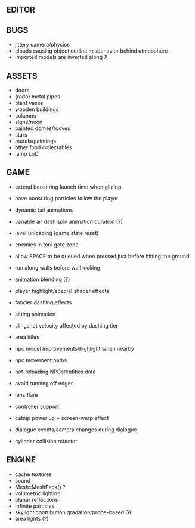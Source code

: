 EDITOR
------

BUGS
----
* jittery camera/physics
* clouds causing object outline misbehavior behind atmosphere
* imported models are inverted along X

ASSETS
------
* doors
* (redo) metal pipes
* plant vases
* wooden buildings
* columns
* signs/neon
* painted domes/rooves
* stars
* murals/paintings
* other food collectables
* lamp LoD

GAME
----
* extend boost ring launch time when gliding
* have boost ring particles follow the player
* dynamic tail animations
* variable air dash spin animation duration (?)
* level unloading (game state reset)

* enemies in torii gate zone
* allow SPACE to be queued when pressed just before hitting the ground
* run along walls before wall kicking
* animation blending (?)
* player highlight/special shader effects
* fancier dashing effects
* sitting animation
* slingshot velocity affected by dashing tier
* area titles
* npc model improvements/highlight when nearby
* npc movement paths
* hot-reloading NPCs/entities data
* avoid running off edges
* lens flare
* controller support
* catnip power up + screen-warp effect
* dialogue events/camera changes during dialogue
* cylinder collision refactor

ENGINE
------
* cache textures
* sound
* Mesh::MeshPack() ?
* volumetric lighting
* planar reflections
* infinite particles
* skylight contribution gradation/probe-based GI
* area lights (?)
